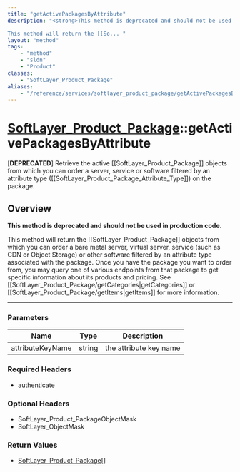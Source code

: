 ```yaml
---
title: "getActivePackagesByAttribute"
description: "<strong>This method is deprecated and should not be used in production code.</strong> 

This method will return the [[So... "
layout: "method"
tags:
    - "method"
    - "sldn"
    - "Product"
classes:
    - "SoftLayer_Product_Package"
aliases:
    - "/reference/services/softlayer_product_package/getActivePackagesByAttribute"
---
```

# [SoftLayer_Product_Package](/reference/services/SoftLayer_Product_Package)::getActivePackagesByAttribute

[<strong>DEPRECATED</strong>] Retrieve the active [[SoftLayer_Product_Package]] objects from which you can order a server, service or software filtered by an attribute type ([[SoftLayer_Product_Package_Attribute_Type]]) on the package. 


## Overview 
<strong>This method is deprecated and should not be used in production code.</strong> 

This method will return the [[SoftLayer_Product_Package]] objects from which you can order a bare metal server, virtual server, service (such as CDN or Object Storage) or other software filtered by an attribute type associated with the package. Once you have the package you want to order from, you may query one of various endpoints from that package to get specific information about its products and pricing. See [[SoftLayer_Product_Package/getCategories|getCategories]] or [[SoftLayer_Product_Package/getItems|getItems]] for more information. 

-----

### Parameters 
|Name | Type | Description |
| --- | --- | --- |
|attributeKeyName| string| the attribute key name|


### Required Headers
* authenticate


### Optional Headers
* SoftLayer_Product_PackageObjectMask
* SoftLayer_ObjectMask

### Return Values
* <a href='/reference/datatypes/SoftLayer_Product_Package'>SoftLayer_Product_Package[] </a>




